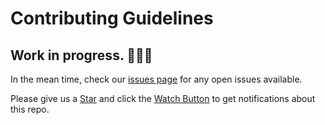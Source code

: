 # Contributing Guidelines

## Work in progress. 👩🏽‍🏭

In the mean time, check our [issues page](https://github.com/Timonwa/techroadmap/issues) for any open issues available.

Please give us a [Star](https://github.com/Timonwa/techroadmap) and click the [Watch Button](https://github.com/Timonwa/techroadmap) to get notifications about this repo.
